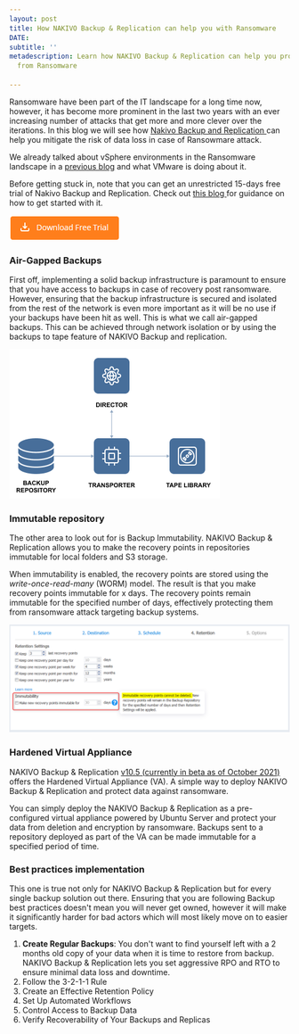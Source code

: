 ```yaml
---
layout: post
title: How NAKIVO Backup & Replication can help you with Ransomware
DATE: 
subtitle: ''
metadescription: Learn how NAKIVO Backup & Replication can help you protect your data
  from Ransomware

---
```

Ransomware have been part of the IT landscape for a long time now, however, it has become more prominent in the last two years with an ever increasing number of attacks that get more and more clever over the iterations. In this blog we will see how [Nakivo Backup and Replication ](https://www.vxav.fr/2021-09-27-nakivo-backup-and-replication-for-vmware-and-more/)can help you mitigate the risk of data loss in case of Ransowmare attack.

We already talked about vSphere environments in the Ransomware landscape in a [previous blog](https://www.vxav.fr/2021-09-29-vsphere-environments-in-the-ransomware-landscape/) and what VMware is doing about it.

Before getting stuck in, note that you can get an unrestricted 15-days free trial of Nakivo Backup and Replication. Check out [this blog ](https://www.vxav.fr/2021-10-19-backup-and-restore-vms-with-nakivo/)for guidance on how to get started with it.

[![](/img/2021-10-18_11h14_34.png)](https://www.nakivo.com/resources/download/trial-download/)  

### Air-Gapped Backups

First off, implementing a solid backup infrastructure is paramount to ensure that you have access to backups in case of recovery post ransomware. However, ensuring that the backup infrastructure is secured and isolated from the rest of the network is even more important as it will be no use if your backups have been hit as well. This is what we call air-gapped backups. This can be achieved through network isolation or by using the backups to tape feature of NAKIVO Backup and replication.

![](/img/nakivo-3-1.png)

### Immutable repository

The other area to look out for is Backup Immutability. NAKIVO Backup & Replication allows you to make the recovery points in repositories immutable for local folders and S3 storage. 

When immutability is enabled, the recovery points are stored using the _write-once-read-many_ (WORM) model. The result is that you make recovery points immutable for x days. The recovery points remain immutable for the specified number of days, effectively protecting them from ransomware attack targeting backup systems.

![](/img/nakivo-3-2.png)

### Hardened Virtual Appliance

NAKIVO Backup & Replication [v10.5 (currently in beta as of October 2021)](https://www.nakivo.com/fr/resources/releases/10.5-beta/) offers the Hardened Virtual Appliance (VA). A simple way to deploy NAKIVO Backup & Replication and protect data against ransomware. 

You can simply deploy the NAKIVO Backup & Replication as a pre-configured virtual appliance powered by Ubuntu Server and protect your data from deletion and encryption by ransomware. Backups sent to a repository deployed as part of the VA can be made immutable for a specified period of time.

### Best practices implementation

This one is true not only for NAKIVO Backup & Replication  but for every single backup solution out there. Ensuring that you are following Backup best practices doesn't mean you will never get owned, however it will make it significantly harder for bad actors which will most likely move on to easier targets.

1. **Create Regular Backups**: You don't want to find yourself left with a 2 months old copy of your data when it is time to restore from backup. NAKIVO Backup & Replication  lets you set aggressive RPO and RTO to ensure minimal data loss and downtime.
2. Follow the 3-2-1-1 Rule
3. Create an Effective Retention Policy
4. Set Up Automated Workflows
5. Control Access to Backup Data
6. Verify Recoverability of Your Backups and Replicas